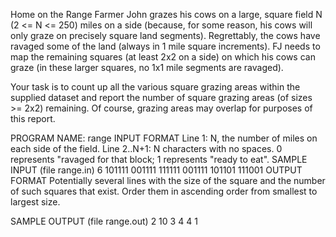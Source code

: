 Home on the Range
Farmer John grazes his cows on a large, square field N (2 <= N <= 250) miles on a side (because, for some reason, his cows will only graze on precisely square land segments). Regrettably, the cows have ravaged some of the land (always in 1 mile square increments).
FJ needs to map the remaining squares (at least 2x2 on a side) on which his cows can graze (in these larger squares, no 1x1 mile segments are ravaged).

Your task is to count up all the various square grazing areas within the supplied dataset and report the number of square grazing areas (of sizes >= 2x2) remaining. Of course, grazing areas may overlap for purposes of this report.

PROGRAM NAME: range
INPUT FORMAT
Line 1:	N, the number of miles on each side of the field.
Line 2..N+1:	N characters with no spaces. 0 represents "ravaged for that block; 1 represents "ready to eat".
SAMPLE INPUT (file range.in)
6
101111
001111
111111
001111
101101
111001
OUTPUT FORMAT
Potentially several lines with the size of the square and the number of such squares that exist. Order them in ascending order from smallest to largest size.

SAMPLE OUTPUT (file range.out)
2 10
3 4
4 1  
